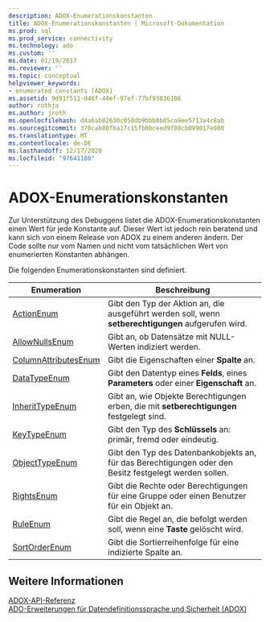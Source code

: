 ```yaml
---
description: ADOX-Enumerationskonstanten
title: ADOX-Enumerationskonstanten | Microsoft-Dokumentation
ms.prod: sql
ms.prod_service: connectivity
ms.technology: ado
ms.custom: ''
ms.date: 01/19/2017
ms.reviewer: ''
ms.topic: conceptual
helpviewer_keywords:
- enumerated constants [ADOX]
ms.assetid: 9d91f511-d46f-44ef-97ef-77bf93836186
author: rothja
ms.author: jroth
ms.openlocfilehash: d4a6ab82630c058db9bbb0b05ca9ee5713a4c8ab
ms.sourcegitcommit: 370cab80fba17c15fb0bceed9f80cb099017e000
ms.translationtype: MT
ms.contentlocale: de-DE
ms.lasthandoff: 12/17/2020
ms.locfileid: "97641180"
---
```

# <a name="adox-enumerated-constants"></a>ADOX-Enumerationskonstanten
Zur Unterstützung des Debuggens listet die ADOX-Enumerationskonstanten einen Wert für jede Konstante auf. Dieser Wert ist jedoch rein beratend und kann sich von einem Release von ADOX zu einem anderen ändern. Der Code sollte nur vom Namen und nicht vom tatsächlichen Wert von enumerierten Konstanten abhängen.  
  
 Die folgenden Enumerationskonstanten sind definiert.  
  
|Enumeration|Beschreibung|  
|-----------------|-----------------|  
|[ActionEnum](./actionenum.md)|Gibt den Typ der Aktion an, die ausgeführt werden soll, wenn **setberechtigungen** aufgerufen wird.|  
|[AllowNullsEnum](./allownullsenum.md)|Gibt an, ob Datensätze mit NULL-Werten indiziert werden.|  
|[ColumnAttributesEnum](./columnattributesenum.md)|Gibt die Eigenschaften einer **Spalte** an.|  
|[DataTypeEnum](../ado-api/datatypeenum.md)|Gibt den Datentyp eines **Felds**, eines **Parameters** oder einer **Eigenschaft** an.|  
|[InheritTypeEnum](./inherittypeenum.md)|Gibt an, wie Objekte Berechtigungen erben, die mit **setberechtigungen** festgelegt sind.|  
|[KeyTypeEnum](./keytypeenum.md)|Gibt den Typ des **Schlüssels** an: primär, fremd oder eindeutig.|  
|[ObjectTypeEnum](./objecttypeenum.md)|Gibt den Typ des Datenbankobjekts an, für das Berechtigungen oder den Besitz festgelegt werden sollen.|  
|[RightsEnum](./rightsenum.md)|Gibt die Rechte oder Berechtigungen für eine Gruppe oder einen Benutzer für ein Objekt an.|  
|[RuleEnum](./ruleenum.md)|Gibt die Regel an, die befolgt werden soll, wenn eine **Taste** gelöscht wird.|  
|[SortOrderEnum](./sortorderenum.md)|Gibt die Sortierreihenfolge für eine indizierte Spalte an.|  
  
## <a name="see-also"></a>Weitere Informationen  
 [ADOX-API-Referenz](./adox-object-model.md)   
 [ADO-Erweiterungen für Datendefinitionssprache und Sicherheit (ADOX)](../../guide/extensions/ado-extensions-for-data-definition-language-and-security-adox.md)